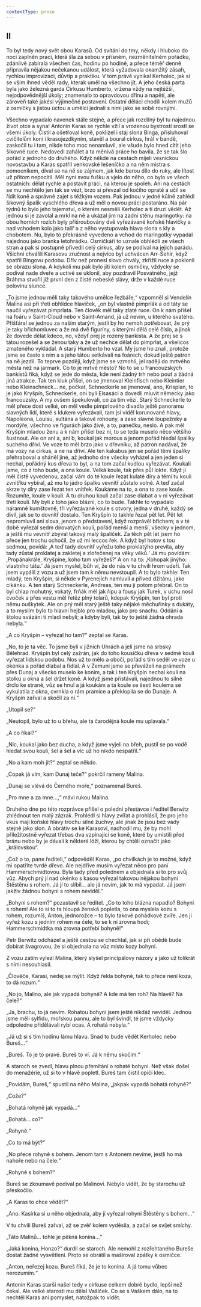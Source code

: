 ```yaml
---
contentType: prose
---
```


## II

To byl tedy nový svět obou Karasů. Od svítání do tmy, někdy i hluboko do noci zaplněn prací, která šla za sebou v přísném, nezměnitelném pořádku, zdánlivě zabírala všechen čas, hodinu po hodině, a přece téměř denně připravila nějakou nečekanou událost, která vyžadovala okamžitý zásah, rychlou improvizaci, důvtip a praktiku. V tom právě vynikal Kerholec, jak si se vším ihned věděl rady, kterak uměl na všechno jít. A jeho česká parta byla jako železná garda Cirkusu Humberto, vržena vždy na nejtěžší, nejodpovědnější úkoly; znamenalo to opravdovou dřinu a napětí, ale zároveň také jakési výjimečné postavení. Ostatní děláci chodili kolem mužů z osmičky s jistou úctou a umělci jednali s nimi jako se sobě rovnými.

Všechno vypadalo navenek stále stejné, a přece jak rozdílný byl tu najednou život otce a syna! Antonín Karas se rychle vžil a vrozenou bystrostí srostl se všemi úkoly. Čistil a ošetřoval koně, poklízel i stáj slona Binga, přisluhoval cvičitelům koní i krasojezdkyním, stavěl a boural cirkus, hrál v bandě, zaskočil tu i tam, nikde toho moc nenamluvil, ale všude bylo hned cítit jeho šikovné ruce. Nedovedl zahálet a ta měnivá práce ho bavila, že se tak šlo pořád z jednoho do druhého. Když někde na cestách míjeli vesnickou novostavbu a Karas spatřil venkovské lešeníčko a na něm mistra s pomocníkem, díval se na ně se zájmem, jak kde berou dílo do ruky, ale lítost už přitom nepocítil. Měl nyní svou fušku a vjelo do něho, co bylo ve všech ostatních: dělat rychle a postavit práci, na kterou je spoleh. Ani na cestách se mu nechtělo jen tak se vézt, brzo si převzal od kočího opratě a učil se řídit koně a správně zajet s těžkým vozem. Pak jednou v jedné kůlně zahlédl šikovný špalík vyschlého dřeva a už měl o novou práci postaráno. Na pár týdnů to bylo jeho tajemství, o kterém nesměli Kerholec a ti druzí vědět. Až jednou si je zavolal a mrkl na ně a ukázal jim na zadní stěnu maringotky: na obou horních rozích byly přišroubovány dvě vyřezávané koňské hlavičky a nad vchodem kolo jako talíř a z něho vystupovala hlava slona s kly a chobotem. Nu, bylo to překrásně vyvedeno a vchod do maringotky vypadal najednou jako branka letohrádku. Osmičkáři to uznale obhlédli ze všech stran a pak si postupně přivedli celý cirkus, aby se podíval na jejich parádu. Všichni chválili Karasovu zručnost a nejvíce byl uchvácen Arr-Šehir, když spatřil Bingovu podobu. Dřív než pronesl slovo chvály, zkřížil ruce a poklonil se obrazu slona. A kdykoli mu pak bylo jíti kolem osmičky, vždycky se podíval nade dveře a uctivě se uklonil, aby pozdravil Posvátného, jejž Bráhma stvořil již první den z čisté nebeské slávy, drže v každé ruce polovinu slunce.

„To jsme jednou měli taky takového umělce řezbáře,“ vzpomněl si Vendelín Malina asi při třetí obhlídce hlaviček, „on byl vlastně pimprlák a od táty se naučil vyřezávat pimprlata. Ten člověk měl taky zlaté ruce. On k nám přišel na foáru v Saint-Cloud nebo v Saint-Amand, já už nevím, u kterého svatého. Přišťáral se jednou za naším starým, jestli by ho nemoh potřebovat, že prý je taky břichomluvec a že má dvě figuríny, s kterými dělá celé číslo, a jinak že dovede dělat kdeco, no, vždyť prej je rozený bankista. A že prej se s tátou rozešel a se ženou taky a že už nechce dělat do pimprlat, a všelicos zmateného vykládal. A starý Humberto ho vzal. My jsme ho znali, protože jsme se často s ním a s jeho tátou setkávali na foárech, dokud ještě patron na ně jezdil. To teprve později, když jsme se vzmohli, jel raději do mrtvého města než na jarmark. Co to je mrtvé město? No to se u francouzských bankistů říká, když se jede do města, kde není žádný trh nebo pouť a žádná jiná atrakce. Tak ten kluk přišel, on se jmenoval Kleinfisch nebo Kleintier nebo Kleinschneck… ne, počkat, Schneckerle se jmenoval, ano, Krispian, to je jako Kryšpín, Schneckerle, oni byli Elsasáci a dovedli mluvit německy jako francouzsky. A my ovšem špekulovali, co za tím vězí. Starý Schneckerle to měl přece dost velké, on měl vedle pimprlového divadla ještě panoramu slavných lidí, které s klukem vyřezávali, tam jsi viděl korunované hlavy, Napoleona, Louisu, sultána a takové rohouny, a zase slavné loupežníky a mordýře, všechno ve figurách jako živé, a to, panečku, neslo. A pak měl Kryšpín mladou ženu a k nám přišel bez ní, to se teda muselo něco většího šustnout. Ale on ani a, ani b, koukal jak morous a jenom pořád hledal špalíky suchého dříví. Ve voze to měl brzo jako v dřevníku, až patron nadával, že má vozy na cirkus, a ne na dříví. Ale ten kakabus jen se pořád těmi špalíky přehraboval a sháněl jiné, až jednoho dne všecky vyházel a jen jeden si nechal, pořádný kus dřeva to byl, a na tom začal kudlou vyřezávat. Koukali jsme, co z toho bude, a ona koule. Velká koule, tak přes půl lokte. Když ji měl čistě vyvedenou, začal vám do té koule řezat kulaté díry a těmi tu kouli zvnitřku vybíral, až mu to jádro špalku vevnitř zůstalo volné. A teď začal skrze ty díry zase řezat ten vnitřek. Koukáme na to, a ona to zase koule. Rozumíte, koule v kouli. A tu druhou kouli začal zase dlabat a v ní vyřezávat třetí kouli. My byli z toho jako blázni, co to bude. Takhle to vypadalo náramně kumštovně, tři vyřezávané koule s otvory, jedna v druhé, každý se divil, jak se to dovnitř dostalo. Ten Kryšpín to takhle řezal pět let. Pět let nepromluvil ani slova, jenom o představení, když rozprávěl břichem; a v té době vyřezal sedm dírovatých koulí, pořád menší a menší, všecky v jednom, a ještě mu vevnitř zbýval takový malý špalíček. Za těch pět let jsem ho přece jen trochu ochočil, že už mi leccos řek. A když byl hotov s tou sedmou, povídá: ‚A teď tady dovnitř vyřežu toho proklatýho prevíta, aby tady zůstal proklatej a zakletej a zlořečenej na věky věků.‘ Já mu povídám: ‚Propánakrále, Kryšpíne, koho tam vyřežeš?‘ A on na to: ‚Kohopak jinýho: vlastního tátu.‘ Já jsem myslel, bůh ví, že do nás v tu chvíli hrom udeří. Tak jsem vypálil z vozu a už jsem tam k němu nevstoupil. A to bylo takhle: Ten mladý, ten Kryšpín, si někde v Pyrenejích namluvil a přived džitánu, jako cikánku. A ten starý Schneckerle, Andreas, ten mu ji potom přebral. On to byl chlap mohutný, vokatý, frňák měl jak řípu a fousy jak Turek, v uchu nosil cvoček a přes vestu měl řetěz plný tolarů, kdepak Kryšpín, ten byl proti němu ouškytek. Ale on prý měl starý ještě taky nějaké měchuřinky s dukáty, a to myslím bylo to hlavní hejblo pro mladou, jako pro snachu. Oddáni a štolou svázáni ti mladí nebyli; a kdyby byli, tak by to ještě žádná ohrada nebyla.“

„A co Kryšpín – vyřezal ho tam?“ zeptal se Karas.

„No, to je ta věc. To jsme byli v jižních Uhrách a jeli jsme na srbský Bělehrad. Kryšpín byl celý zažrán, jak do toho kousíčku dřeva v sedmé kouli vyřezat lidskou podobu. Nos už to mělo a obočí, pořád s tím seděl ve voze u okénka a pořád dlabal a fidlal. A v Zemuni jsme se převáželi na prámech přes Dunaj a všecko muselo ke koním, a tak i ten Kryšpín nechal kouli na stolku u okna a šel držet koně. A když jsme přistávali, najednou to silně drclo ke straně, vůz se hnul a já koukám a ta koule se šesti koulema se vykulatila z okna, cvrnkla o rám pramice a překlopila se do Dunaje. A Kryšpín zařval a skočil za ní.“

„Utopil se?“

„Neutopil, bylo už to u břehu, ale ta čarodějná koule mu uplavala.“

„A co říkal?“

„Nic, koukal jako bez ducha, a když jsme vyjeli na břeh, pustil se po vodě hledat svou kouli, šel a šel a víc už ho nikdo nespatřil.“

„No a kam moh jít?“ zeptal se někdo.

„Copak já vím, kam Dunaj teče?“ pokrčil rameny Malina.

„Dunaj se vlévá do Černého moře,“ poznamenal Bureš.

„Pro mne a za mne…,“ mávl rukou Malina.

Druhého dne po této rozprávce přišel o polední přestávce i ředitel Berwitz zhlédnout ten malý zázrak. Prohlédl si hlavy zvířat a prohlásil, že pro jeho vkus mají koňské hlavy trochu silné žuchvy, ale jinak že jsou bez vady stejně jako slon. A obrátiv se ke Karasovi, nadhodil mu, že by mohl příležitostně vyřezat třebas dva vzpínající se koně, které by umístili před bránu nebo by je dávali k některé lóži, kterou by chtěli označit jako „královskou“.

„Což o to, pane řediteli,“ odpověděl Karas, „po chvilkách je to možné, když mi opatříte tvrdé dřevo. Ale nejdříve musím vyřezat něco pro paní Hammerschmidtovou. Byla tady před polednem a objednala si to pro svůj vůz. Abych prý jí nad okénko s kasou vyřezal takovou nějakou bohyni Štěstěnu s rohem. Já jí to slíbil… ale já nevím, jak to má vypadat. Já jsem jakživ žádnou bohyni s rohem neviděl.“

„Bohyni s rohem?“ pozastavil se ředitel. „Co to toho blázna napadlo? Bohyni s rohem! Ale to si to ta hloupá ženská popletla, to ona myslela kozu s rohem, rozumíš, Anton, jednorožce – to bylo takové pohádkové zvíře. Jen jí vyřež kozu s jedním rohem na čele, to se k ní zrovna hodí; Hammerschmidtka má zrovna potřebí bohyně!“

Petr Berwitz odcházel a ještě cestou se chechtal, jak si při obědě bude dobírat švagrovou, že si objednala na vůz místo kozy bohyni.

Z vozu zatím vylezl Malina, který slyšel principálovy názory a jako už tolikrát s nimi nesouhlasil.

„Člověče, Karasi, nedej se mýlit. Když řekla bohyně, tak to přece není koza, to dá rozum.“

„No jo, Malino, ale jak vypadá bohyně? A kde má ten roh? Na hlavě? Na čele?“

„Ja, brachu, to já nevím. Rohatou bohyni jsem ještě nikdáž neviděl. Jednou jsme měli sylfidu, mořskou pannu, ale to byl švindl, té jsme vždycky odpoledne přidělávali rybí ocas. A rohatá nebyla.“

„Já už si s tím hodinu lámu hlavu. Snad to bude vědět Kerholec nebo Bureš…“

„Bureš. To je to pravé. Bureš to ví. Já k němu skočím.“

A staroch se zvedl, hlavu plnou přemítání o rohaté bohyni. Než však došel do menažérie, už si to v hlavě popletl. Bureš tam čistil opičí klec.

„Povídám, Bureš,“ spustil na něho Malina, „jakpak vypadá bohatá rohyně?“

„Cože?“

„Bohatá rohyně jak vypadá…“

„Bohatá… co?“

„Rohyně.“

„Co to má být?“

„No přece rohyně s bohem. Jenom tam s Antonem nevíme, jestli ho má nahoře nebo na čele.“

„Rohyně s bohem?“

Bureš se zkoumavě podíval po Malinovi. Nebylo vidět, že by starochu už přeskočilo.

„A Karas to chce vědět?“

„Ano. Kasírka si u něho objednala, aby jí vyřezal rohyni Štěstěny s bohem…“

V tu chvíli Bureš zařval, až se zvěř kolem vyděsila, a začal se svíjet smíchy.

„Táto Malinů… tohle je pěkná konina…“

„Jaká konina, Honzo?“ durdil se staroch. Ale nemohl z rozřehtaného Bureše dostat žádné vysvětlení. Proto se obrátil a mašíroval zpátky k osmičce.

„Anton, neřezej kozu. Bureš říká, že je to konina. A já tomu vůbec nerozumím.“

Antonín Karas starší našel tedy v cirkuse celkem dobré bydlo, lepší než čekal. Ale velké starosti mu dělal Vašíček. Co se s Vaškem dálo, na to nechtěl Karas ani pomyslet, natožpak to vidět.
